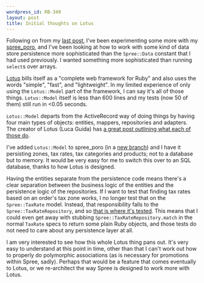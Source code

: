 ```yaml
--- 
wordpress_id: RB-349
layout: post
title: Initial thoughts on Lotus
---
```


Following on from my [last post](http://ryanbigg.com/2014/06/spree-factories-and-callbacks/), I've been experimenting some more with my [spree_poro](https://github.com/radar/spree_poro), and I've been looking at how to work with some kind of data store persistence more sophisticated than the `Spree::Data` constant that I had used previously. I wanted something more sophisticated than running `select`s over arrays.

[Lotus](http://lotusrb.org) bills itself as a "complete web framework for Ruby" and also uses the words "simple", "fast", and "lightweight". In my limited experience of only using the `Lotus::Model` part of the framework, I can say it's all of those things. `Lotus::Model` itself is less than 600 lines and my tests (now 50 of them) still run in <0.05 seconds.

`Lotus::Model` departs from the ActiveRecord way of doing things by having four main types of objects: entities, mappers, repositories and adapters. The creator of Lotus (Luca Guida) has [a great post outlining what each of those do](http://lucaguidi.com/2014/04/23/introducing-lotus-model.html).

I've added `Lotus::Model` to spree_poro (in a [new branch](https://github.com/radar/spree_poro/tree/lotus)) and I have it persisting zones, tax rates, tax categories and products; not to a database but to memory. It would be very easy for me to switch this over to an SQL database, thanks to how Lotus is designed. 

Having the entities separate from the persistence code means there's a clear separation between the business logic of the entities and the persistence logic of the repositories. If I want to test that finding tax rates based on an order's tax zone works, I no longer test that on the `Spree::TaxRate` model. Instead, that responsibility falls to the `Spree::TaxRateRepository`, and so [that is where it's tested](https://github.com/radar/spree_poro/blob/fac4921d87c6a047e8b2df380137f3866cac2442/spec/spree/repositories/tax_rate_spec.rb). This means that I could even get away with stubbing `Spree::TaxRateRepository.match` in the normal `TaxRate` specs to return some plain Ruby objects, and those tests do not need to care about any persistence layer at all.

I am very interested to see how this whole Lotus thing pans out. It's very easy to understand at this point in time, other than that I can't work out how to properly do polymorphic associations (as is necessary for promotions within Spree, sadly). Perhaps that would be a feature that comes eventually to Lotus, or we re-architect the way Spree is designed to work more with Lotus.

